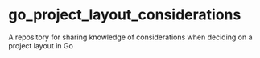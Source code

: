 # go_project_layout_considerations
A repository for sharing knowledge of considerations when deciding on a project layout in Go
